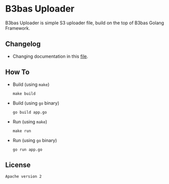 # B3bas Uploader

B3bas Uploader is simple S3 uploader file, build on the top of B3bas Golang Framework.

## Changelog
* Changing documentation in this [file](./CHANGELOG.md).

## How To
* Build (using `make`)
  ```
  make build
  ```
* Build (using `go` binary)
  ```  
  go build app.go
  ```

* Run (using `make`)
  ```
  make run
  ```
* Run (using `go` binary)
  ```
  go run app.go
  ```

## License
```
Apache version 2
```
